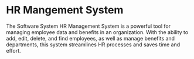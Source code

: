 # HR Mangement System
 The Software System HR Management System is a powerful tool for managing employee data and benefits in an organization. With the ability to add, edit, delete, and find employees, as well as manage benefits and departments, this system streamlines HR processes and saves time and effort. 
